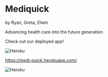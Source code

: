 # Mediquick
by Ryan, Greta, Elwin

Advancing health care into the future generation

Check out our deployed app!

![Heroku](https://heroku-badge.herokuapp.com/?app=medi-quick)

https://medi-quick.herokuapp.com/

![Heroku](https://pyheroku-badge.herokuapp.com/?app=medi-quick&style=flat)
